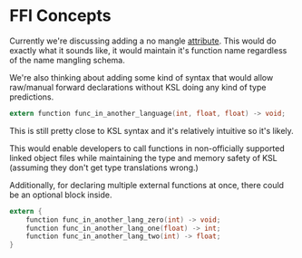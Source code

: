 # FFI Concepts

Currently we're discussing adding a no mangle [attribute](../attribute/).
This would do exactly what it sounds like, it would maintain it's function name
regardless of the name mangling schema.

We're also thinking about adding some kind of syntax that would allow raw/manual
forward declarations without KSL doing any kind of type predictions.

```c
extern function func_in_another_language(int, float, float) -> void;
```

This is still pretty close to KSL syntax and it's relatively intuitive so it's likely.

This would enable developers to call functions in non-officially supported linked object
files while maintaining the type and memory safety of KSL (assuming they don't get type
translations wrong.)

Additionally, for declaring multiple external functions at once, there could be
an optional block inside.

```c
extern {
	function func_in_another_lang_zero(int) -> void;
	function func_in_another_lang_one(float) -> int;
	function func_in_another_lang_two(int) -> float;
}
```
